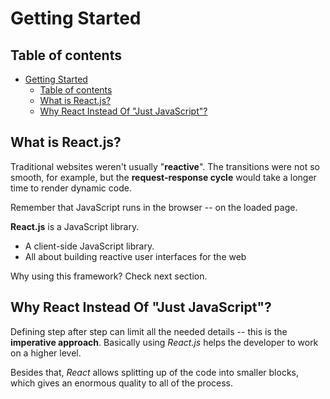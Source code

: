 # Getting Started

## Table of contents

- [Getting Started](#getting-started)
  - [Table of contents](#table-of-contents)
  - [What is React.js?](#what-is-reactjs)
  - [Why React Instead Of "Just JavaScript"?](#why-react-instead-of-just-javascript)

<!-- 2. What is React.js? -->

## What is React.js?

Traditional websites weren't usually "**reactive**". The transitions were not so smooth, for example, but the **request-response cycle** would take a longer time to render dynamic code.

Remember that JavaScript runs in the browser -- on the loaded page.

**React.js** is a JavaScript library.

- A client-side JavaScript library.
- All about building reactive user interfaces for the web

Why using this framework? Check next section.

<!-- 3. Why React Instead Of "Just JavaScript"? -->

## Why React Instead Of "Just JavaScript"?

Defining step after step can limit all the needed details -- this is the **imperative approach**. Basically using _React.js_ helps the developer to work on a higher level.

Besides that, _React_ allows splitting up of the code into smaller blocks, which gives an enormous quality to all of the process.
